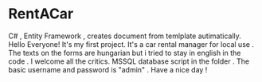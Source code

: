 # RentACar
C# , Entity Framework , creates document from temlplate autimatically.
Hello Everyone!
It's my first project.
It's a car rental manager for local use .
The texts on the forms are hungarian but i tried to stay in english in the code .
I welcome all the critics.
MSSQL database script in the folder .
The basic username and password is "admin" .
Have a nice day !
